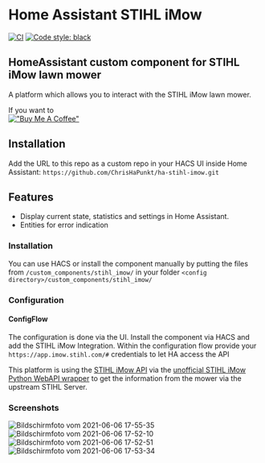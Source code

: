 
# Home Assistant STIHL iMow
[![CI](https://github.com/ChrisHaPunkt/ha-stihl-imow/actions/workflows/validate_via_cron.yaml/badge.svg?branch=main)](https://github.com/ChrisHaPunkt/ha-stihl-imow/actions/workflows/validate_via_cron.yaml)
[![Code style: black](https://img.shields.io/badge/code%20style-black-000000.svg)](https://github.com/ambv/black)


## HomeAssistant custom component for STIHL iMow lawn mower
A platform which allows you to interact with the STIHL iMow lawn mower.

If you want to  
[!["Buy Me A Coffee"](
https://img.buymeacoffee.com/button-api/?text=Buy%20me%20a%20coffee&emoji=&slug=chrishapunkt&button_colour=FFDD00&font_colour=000000&font_family=Cookie&outline_colour=000000&coffee_colour=ffffff)](https://www.buymeacoffee.com/chrishapunkt)


## Installation

Add the URL to this repo as a custom repo in your HACS UI inside Home Assistant:
``
https://github.com/ChrisHaPunkt/ha-stihl-imow.git
``

## Features
* Display current state, statistics and settings in Home Assistant.
* Entities for error indication

### Installation
You can use HACS or install the component manually by putting the files from `/custom_components/stihl_imow/` in your folder `<config directory>/custom_components/stihl_imow/` 
### Configuration
#### ConfigFlow

The configuration is done via the UI. Install the component via HACS and add the STIHL iMow Integration. Within the configuration flow provide your `https://app.imow.stihl.com/#` credentials to let HA access the API


This platform is using the [STIHL iMow API](https://app.imow.stihl.com/#) via the [unofficial STIHL iMow Python WebAPI wrapper](https://github.com/ChrisHaPunkt/stihl-imow-webapi) to 
get the information from the mower via the upstream STIHL Server.

### Screenshots

![Bildschirmfoto vom 2021-06-06 17-55-35](https://user-images.githubusercontent.com/4389395/120931107-71e1b480-c6f0-11eb-8a3b-ceb1fd82c8dc.png)  
![Bildschirmfoto vom 2021-06-06 17-52-10](https://user-images.githubusercontent.com/4389395/120931060-42cb4300-c6f0-11eb-9573-d91162d25506.png)  
![Bildschirmfoto vom 2021-06-06 17-52-51](https://user-images.githubusercontent.com/4389395/120931062-452d9d00-c6f0-11eb-8299-b160addc2fce.png)  
![Bildschirmfoto vom 2021-06-06 17-53-34](https://user-images.githubusercontent.com/4389395/120931065-45c63380-c6f0-11eb-9689-3fc8caf51ab1.png)  


